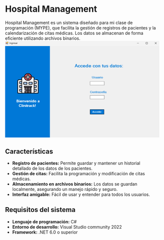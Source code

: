 # Hospital Management

Hospital Management es un sistema diseñado para mi clase de programación (MYPE), que facilita la gestión de registros de pacientes y la calendarización de citas médicas. Los datos se almacenan de forma eficiente utilizando archivos binarios.
![Captura de pantalla](Hospital%20Management/Imagenes/Captura%20de%20pantalla%202024-12-01%20020445.png)

## Características

- **Registro de pacientes:** Permite guardar y mantener un historial detallado de los datos de los pacientes.
- **Gestión de citas:** Facilita la programación y modificación de citas médicas.
- **Almacenamiento en archivos binarios:** Los datos se guardan localmente, asegurando un manejo rápido y seguro.
- **Interfaz amigable:** Fácil de usar y entender para todos los usuarios.

## Requisitos del sistema

- **Lenguaje de programación:** C#
- **Entorno de desarrollo:** Visual Studio community 2022
- **Framework:** .NET 6.0 o superior

